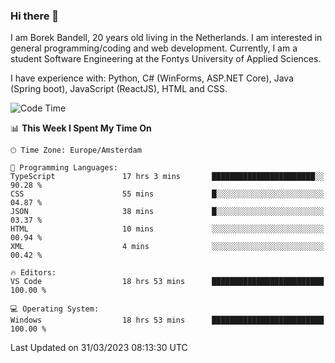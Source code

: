 ### Hi there 👋

I am Borek Bandell, 20 years old living in the Netherlands. I am interested in general programming/coding and web development. Currently, I am a student Software Engineering at the Fontys University of Applied Sciences.

I have experience with: Python, C# (WinForms, ASP.NET Core), Java (Spring boot), JavaScript (ReactJS), HTML and CSS.

<!--START_SECTION:waka-->
![Code Time](http://img.shields.io/badge/Code%20Time-492%20hrs%2029%20mins-blue)

📊 **This Week I Spent My Time On** 

```text
🕑︎ Time Zone: Europe/Amsterdam

💬 Programming Languages: 
TypeScript               17 hrs 3 mins       ███████████████████████░░   90.28 % 
CSS                      55 mins             █░░░░░░░░░░░░░░░░░░░░░░░░   04.87 % 
JSON                     38 mins             █░░░░░░░░░░░░░░░░░░░░░░░░   03.37 % 
HTML                     10 mins             ░░░░░░░░░░░░░░░░░░░░░░░░░   00.94 % 
XML                      4 mins              ░░░░░░░░░░░░░░░░░░░░░░░░░   00.42 % 

🔥 Editors: 
VS Code                  18 hrs 53 mins      █████████████████████████   100.00 % 

💻 Operating System: 
Windows                  18 hrs 53 mins      █████████████████████████   100.00 % 
```


 Last Updated on 31/03/2023 08:13:30 UTC
<!--END_SECTION:waka-->

<!--**tcBorek2002/tcBorek2002** is a ✨ _special_ ✨ repository because its `README.md` (this file) appears on your GitHub profile.

Here are some ideas to get you started:

- 🔭 I’m currently working on ...
- 🌱 I’m currently learning ...
- 👯 I’m looking to collaborate on ...
- 🤔 I’m looking for help with ...
- 💬 Ask me about ...
- 📫 How to reach me: ...
- 😄 Pronouns: ...
- ⚡ Fun fact: ...
-->
